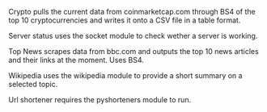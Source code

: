 Crypto pulls the current data from coinmarketcap.com through BS4 of the top 10 cryptocurrencies and writes it onto a CSV file in a table format.

Server status uses the socket module to check wether a server is working.

Top News scrapes data from bbc.com and outputs the top 10 news articles and their links at the moment. Uses BS4.

Wikipedia uses the wikipedia module to provide a short summary on a selected topic.

Url shortener requires the pyshorteners module to run.

